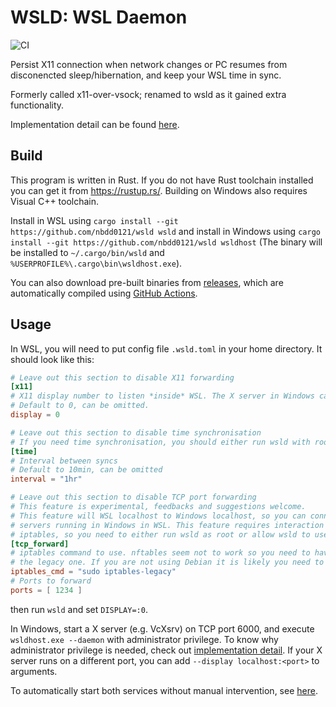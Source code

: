 WSLD: WSL Daemon
==============

![CI](https://github.com/nbdd0121/wsld/workflows/CI/badge.svg?branch=master)

Persist X11 connection when network changes or PC resumes from disconencted sleep/hibernation, and keep your WSL time in sync.

Formerly called x11-over-vsock; renamed to wsld as it gained extra functionality.

Implementation detail can be found [here](docs/impl.md).

## Build

This program is written in Rust. If you do not have Rust toolchain installed you can get it from https://rustup.rs/. Building on Windows also requires Visual C++ toolchain.

Install in WSL using `cargo install --git https://github.com/nbdd0121/wsld wsld` and install in Windows using `cargo install --git https://github.com/nbdd0121/wsld wsldhost` (The binary will be installed to `~/.cargo/bin/wsld` and `%USERPROFILE%\.cargo\bin\wsldhost.exe`).

You can also download pre-built binaries from [releases](https://github.com/nbdd0121/wsld/releases), which are automatically compiled using [GitHub Actions](https://github.com/nbdd0121/wsld/actions).

## Usage

In WSL, you will need to put config file `.wsld.toml` in your home directory. It should look like this:
```toml
# Leave out this section to disable X11 forwarding
[x11]
# X11 display number to listen *inside* WSL. The X server in Windows can specified as argument when running wsldhost.exe.
# Default to 0, can be omitted.
display = 0

# Leave out this section to disable time synchronisation
# If you need time synchronisation, you should either run wsld with root, or give it `cap_sys_time` capability using `sudo setcap cap_sys_time+eip <PATH to wsld>`.
[time]
# Interval between syncs
# Default to 10min, can be omitted
interval = "1hr"

# Leave out this section to disable TCP port forwarding
# This feature is experimental, feedbacks and suggestions welcome.
# This feature will WSL localhost to Windows localhost, so you can connect
# servers running in Windows in WSL. This feature requires interaction with
# iptables, so you need to either run wsld as root or allow wsld to use sudo.
[tcp_forward]
# iptables command to use. nftables seem not to work so you need to have
# the legacy one. If you are not using Debian it is likely you need to change it.
iptables_cmd = "sudo iptables-legacy"
# Ports to forward
ports = [ 1234 ]
```
then run `wsld` and set `DISPLAY=:0`.

In Windows, start a X server (e.g. VcXsrv) on TCP port 6000, and execute `wsldhost.exe --daemon` with administrator privilege. To know why administrator privilege is needed, check out [implementation detail](docs/impl.md). If your X server runs on a different port, you can add `--display localhost:<port>` to arguments.

To automatically start both services without manual intervention, see [here](docs/auto.md).

